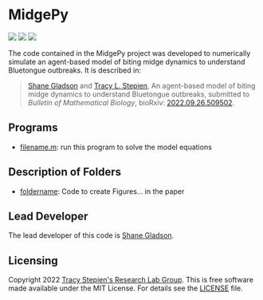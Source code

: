 # MidgePy

<a href="https://github.com/stepien-lab/MidgePy/"><img src="https://img.shields.io/badge/GitHub-MidgePy-blue" /></a> <a href="https://doi.org/10.1101/2022.09.26.509502"><img src="https://img.shields.io/badge/bioRxiv-2022.09.26.509502-orange" /></a> <a href="LICENSE"><img src="https://img.shields.io/badge/license-MIT-blue.svg" /></a>

The code contained in the MidgePy project was developed to numerically simulate an agent-based model of biting midge dynamics to understand Bluetongue outbreaks. It is described in:
>[Shane Gladson](https://github.com/shanegladson) and [Tracy L. Stepien](https://github.com/tstepien/), An agent-based model of biting midge dynamics to understand Bluetongue outbreaks, submitted to _Bulletin of Mathematical Biology_, bioRxiv: [2022.09.26.509502](https://doi.org/10.1101/2022.09.26.509502).

## Programs
+ [filename.m](filename.m): run this program to solve the model equations

## Description of Folders
+ [foldername](foldername): Code to create Figures... in the paper

## Lead Developer
The lead developer of this code is [Shane Gladson](https://github.com/shanegladson).

## Licensing
Copyright 2022 [Tracy Stepien's Research Lab Group](https://github.com/stepien-lab/). This is free software made available under the MIT License. For details see the [LICENSE](LICENSE) file.

